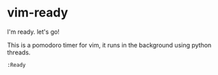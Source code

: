 # vim-ready

I'm ready. let's go!

This is a pomodoro timer for vim, it runs in the background using python threads.

`:Ready`
